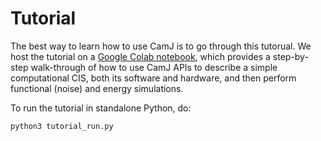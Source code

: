 # Tutorial

The best way to learn how to use CamJ is to go through this tutorual.
We host the tutorial on a [Google Colab notebook](https://colab.research.google.com/drive/1F9E5SkY9DeoG6l7kP87fQ21-axBHhfW3?usp=sharing#scrollTo=icDJpXXvu98u), which provides a step-by-step walk-through of how to use CamJ APIs to describe a simple computational CIS, both its software and hardware, and then perform functional (noise) and energy simulations.

To run the tutorial in standalone Python, do:
```
python3 tutorial_run.py
```
